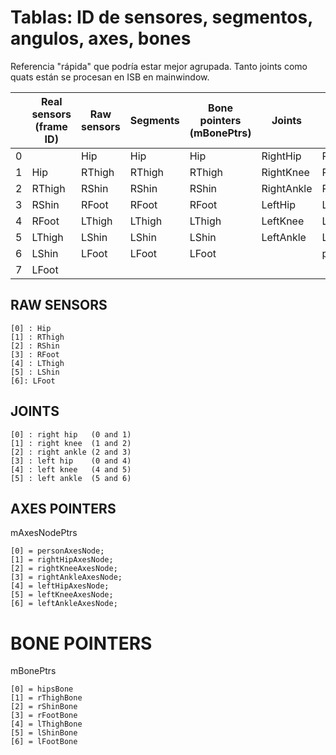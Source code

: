 # Tablas: ID de sensores, segmentos, angulos, axes, bones

Referencia "rápida" que podría estar mejor agrupada. Tanto joints como quats están se procesan en ISB en mainwindow.

|   | Real sensors (frame ID) | Raw sensors | Segments | Bone pointers (mBonePtrs) | Joints     | Axes Pointers  | Angles (Sagittal) |
|---|-------------------------|-------------|----------|---------------------------|------------|----------------|-------------------|
| 0 |                         | Hip         | Hip      | Hip                       | RightHip   | RightHip       | RightHip          |
| 1 | Hip                     | RThigh      | RThigh   | RThigh                    | RightKnee  | RightKnee      | RightKnee         |
| 2 | RThigh                  | RShin       | RShin    | RShin                     | RightAnkle | RightAnkle     | RightAnkle        |
| 3 | RShin                   | RFoot       | RFoot    | RFoot                     | LeftHip    | LeftHip        | LeftHip           |
| 4 | RFoot                   | LThigh      | LThigh   | LThigh                    | LeftKnee   | LeftKnee       | LeftKnee          |
| 5 | LThigh                  | LShin       | LShin    | LShin                     | LeftAnkle  | LeftAnkle      | LeftAnkle         |
| 6 | LShin                   | LFoot       | LFoot    | LFoot                     |            | personAxesNode |                   |
| 7 | LFoot                   |             |          |                           |            |                |                   |


## RAW SENSORS 

```
[0] : Hip 
[1] : RThigh 
[2] : RShin 
[3] : RFoot 
[4] : LThigh 
[5] : LShin 
[6]: LFoot
```

## JOINTS

```
[0] : right hip   (0 and 1) 
[1] : right knee  (1 and 2) 
[2] : right ankle (2 and 3) 
[3] : left hip    (0 and 4)  
[4] : left knee   (4 and 5)   
[5] : left ankle  (5 and 6)
```

## AXES POINTERS 
mAxesNodePtrs 

```
[0] = personAxesNode; 
[1] = rightHipAxesNode; 
[2] = rightKneeAxesNode; 
[3] = rightAnkleAxesNode; 
[4] = leftHipAxesNode; 
[5] = leftKneeAxesNode; 
[6] = leftAnkleAxesNode; 
```

# BONE POINTERS 
mBonePtrs 

```
[0] = hipsBone 
[1] = rThighBone 
[2] = rShinBone 
[3] = rFootBone 
[4] = lThighBone 
[5] = lShinBone 
[6] = lFootBone
```